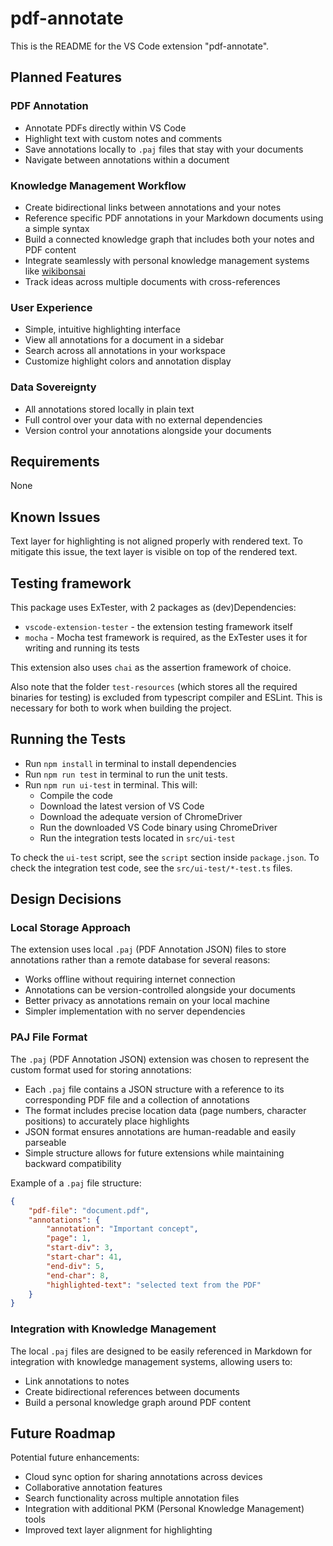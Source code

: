 # pdf-annotate

This is the README for the VS Code extension "pdf-annotate".

## Planned Features

### PDF Annotation
- Annotate PDFs directly within VS Code
- Highlight text with custom notes and comments
- Save annotations locally to `.paj` files that stay with your documents
- Navigate between annotations within a document

### Knowledge Management Workflow
- Create bidirectional links between annotations and your notes
- Reference specific PDF annotations in your Markdown documents using a simple syntax
- Build a connected knowledge graph that includes both your notes and PDF content
- Integrate seamlessly with personal knowledge management systems like [wikibonsai](https://wikibonsai.io)
- Track ideas across multiple documents with cross-references

### User Experience
- Simple, intuitive highlighting interface
- View all annotations for a document in a sidebar
- Search across all annotations in your workspace
- Customize highlight colors and annotation display

### Data Sovereignty
- All annotations stored locally in plain text
- Full control over your data with no external dependencies
- Version control your annotations alongside your documents

## Requirements

None

<!--
## Extension Settings

Include if your extension adds any VS Code settings through the `contributes.configuration` extension point.

For example:

This extension contributes the following settings:

* `myExtension.enable`: Enable/disable this extension.
* `myExtension.thing`: Set to `blah` to do something.-->

## Known Issues

Text layer for highlighting is not aligned properly with rendered text. To mitigate this issue, the
text layer is visible on top of the rendered text.

<!--## Release Notes

Users appreciate release notes as you update your extension.

### 1.0.0

Initial release of ...

### 1.0.1

Fixed issue #.

### 1.1.0

Added features X, Y, and Z.
-->

## Testing framework

This package uses ExTester, with 2 packages as (dev)Dependencies:

- `vscode-extension-tester` - the extension testing framework itself
- `mocha` - Mocha test framework is required, as the ExTester uses it for writing and running its tests

This extension also uses `chai` as the assertion framework of choice.

Also note that the folder `test-resources` (which stores all the required binaries for testing) is excluded from typescript compiler and ESLint. This is necessary for both to work when building the project. 

## Running the Tests

- Run `npm install` in terminal to install dependencies
- Run `npm run test` in terminal to run the unit tests.
- Run `npm run ui-test` in terminal. This will:
  - Compile the code
  - Download the latest version of VS Code
  - Download the adequate version of ChromeDriver
  - Run the downloaded VS Code binary using ChromeDriver
  - Run the integration tests located in `src/ui-test`

To check the `ui-test` script, see the `script` section inside `package.json`.
To check the integration test code, see the `src/ui-test/*-test.ts` files.

## Design Decisions

### Local Storage Approach
The extension uses local `.paj` (PDF Annotation JSON) files to store annotations rather than a remote database for several reasons:
- Works offline without requiring internet connection
- Annotations can be version-controlled alongside your documents
- Better privacy as annotations remain on your local machine
- Simpler implementation with no server dependencies

### PAJ File Format
The `.paj` (PDF Annotation JSON) extension was chosen to represent the custom format used for storing annotations:
- Each `.paj` file contains a JSON structure with a reference to its corresponding PDF file and a collection of annotations
- The format includes precise location data (page numbers, character positions) to accurately place highlights
- JSON format ensures annotations are human-readable and easily parseable
- Simple structure allows for future extensions while maintaining backward compatibility

Example of a `.paj` file structure:
```json
{
    "pdf-file": "document.pdf",
    "annotations": {
        "annotation": "Important concept",
        "page": 1,
        "start-div": 3,
        "start-char": 41,
        "end-div": 5,
        "end-char": 8,
        "highlighted-text": "selected text from the PDF"
    }
}
```

### Integration with Knowledge Management

The local `.paj` files are designed to be easily referenced in Markdown for integration with knowledge management systems, allowing users to:

- Link annotations to notes
- Create bidirectional references between documents
- Build a personal knowledge graph around PDF content

## Future Roadmap

Potential future enhancements:
- Cloud sync option for sharing annotations across devices
- Collaborative annotation features
- Search functionality across multiple annotation files
- Integration with additional PKM (Personal Knowledge Management) tools
- Improved text layer alignment for highlighting